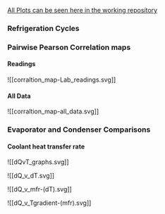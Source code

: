
[All Plots can be seen here in the working repository](https://github.com/jasht1/Uni-Projects/tree/master/Energy%20Systems%20and%20Conversion/CourseWork/attachments/Plots)

### Refrigeration Cycles

### Pairwise Pearson Correlation maps

#### Readings
![[corraltion_map-Lab_readings.svg]]

#### All Data
![[corraltion_map-all_data.svg]]

### Evaporator and Condenser Comparisons

#### Coolant heat transfer rate

![[dQvT_graphs.svg]]

![[dQ_v_dT.svg]]

![[dQ_v_mfr-(dT).svg]]

![[dQ_v_Tgradient-(mfr).svg]]

